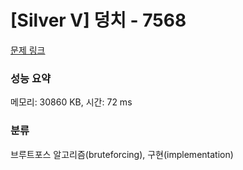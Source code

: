 # [Silver V] 덩치 - 7568 

[문제 링크](https://www.acmicpc.net/problem/7568) 

### 성능 요약

메모리: 30860 KB, 시간: 72 ms

### 분류

브루트포스 알고리즘(bruteforcing), 구현(implementation)

